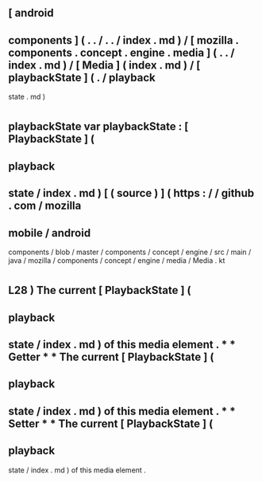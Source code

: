 [
android
-
components
]
(
.
.
/
.
.
/
index
.
md
)
/
[
mozilla
.
components
.
concept
.
engine
.
media
]
(
.
.
/
index
.
md
)
/
[
Media
]
(
index
.
md
)
/
[
playbackState
]
(
.
/
playback
-
state
.
md
)
#
playbackState
var
playbackState
:
[
PlaybackState
]
(
-
playback
-
state
/
index
.
md
)
[
(
source
)
]
(
https
:
/
/
github
.
com
/
mozilla
-
mobile
/
android
-
components
/
blob
/
master
/
components
/
concept
/
engine
/
src
/
main
/
java
/
mozilla
/
components
/
concept
/
engine
/
media
/
Media
.
kt
#
L28
)
The
current
[
PlaybackState
]
(
-
playback
-
state
/
index
.
md
)
of
this
media
element
.
*
*
Getter
*
*
The
current
[
PlaybackState
]
(
-
playback
-
state
/
index
.
md
)
of
this
media
element
.
*
*
Setter
*
*
The
current
[
PlaybackState
]
(
-
playback
-
state
/
index
.
md
)
of
this
media
element
.

